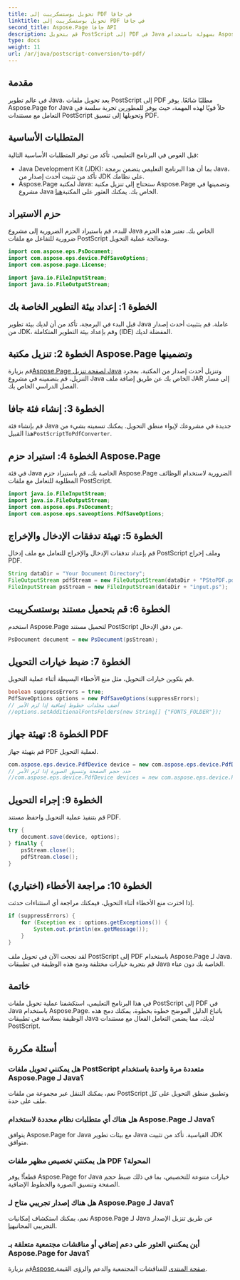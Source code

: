 ```yaml
---
title: تحويل بوستسكريبت إلى PDF في جافا
linktitle: تحويل بوستسكريبت إلى PDF في جافا
second_title: Aspose.Page جافا API
description: قم بتحويل PostScript إلى PDF في Java بسهولة باستخدام Aspose.Page. اتبع دليلنا خطوة بخطوة للتكامل السلس. قم بتنزيل Aspose.Page الآن!
type: docs
weight: 11
url: /ar/java/postscript-conversion/to-pdf/
---
```

## مقدمة
في عالم تطوير Java، يعد تحويل ملفات PostScript إلى PDF مطلبًا شائعًا. يوفر Aspose.Page for Java حلاً قويًا لهذه المهمة، حيث يوفر للمطورين تجربة سلسة في التعامل مع مستندات PostScript وتحويلها إلى تنسيق PDF.
## المتطلبات الأساسية
قبل الغوص في البرنامج التعليمي، تأكد من توفر المتطلبات الأساسية التالية:
- Java Development Kit (JDK): بما أن هذا البرنامج التعليمي يتضمن برمجة Java، تأكد من تثبيت أحدث إصدار من JDK على نظامك.
-  Aspose.Page لمكتبة Java: ستحتاج إلى تنزيل مكتبة Aspose.Page وتضمينها في مشروع Java الخاص بك. يمكنك العثور على المكتبة[هنا](https://releases.aspose.com/page/java/).
## حزم الاستيراد
للبدء، قم باستيراد الحزم الضرورية إلى مشروع Java الخاص بك. تعتبر هذه الحزم ضرورية للتفاعل مع ملفات PostScript ومعالجة عملية التحويل.
```java
import com.aspose.eps.PsDocument;
import com.aspose.eps.device.PdfSaveOptions;
import com.aspose.page.License;

import java.io.FileInputStream;
import java.io.FileOutputStream;
```
## الخطوة 1: إعداد بيئة التطوير الخاصة بك
قبل البدء في البرمجة، تأكد من أن لديك بيئة تطوير Java عاملة. قم بتثبيت أحدث إصدار من JDK، وقم بإعداد بيئة التطوير المتكاملة (IDE) المفضلة لديك.
## الخطوة 2: تنزيل مكتبة Aspose.Page وتضمينها
 قم بزيارة[Aspose.Page لصفحة تنزيل Java](https://releases.aspose.com/page/java/) وتنزيل أحدث إصدار من المكتبة. بمجرد التنزيل، قم بتضمينه في مشروع Java الخاص بك عن طريق إضافة ملف JAR إلى مسار الفصل الدراسي الخاص بك.
## الخطوة 3: إنشاء فئة جافا
 قم بإنشاء فئة Java جديدة في مشروعك لإيواء منطق التحويل. يمكنك تسميته بشيء من هذا القبيل`PostScriptToPdfConverter`.
## الخطوة 4: استيراد حزم Aspose.Page
في فئة Java الخاصة بك، قم باستيراد حزم Aspose.Page الضرورية لاستخدام الوظائف المطلوبة للتعامل مع ملفات PostScript.
```java
import java.io.FileInputStream;
import java.io.FileOutputStream;
import com.aspose.eps.PsDocument;
import com.aspose.eps.saveoptions.PdfSaveOptions;
```
## الخطوة 5: تهيئة تدفقات الإدخال والإخراج
قم بإعداد تدفقات الإدخال والإخراج للتعامل مع ملف إدخال PostScript وملف إخراج PDF.
```java
String dataDir = "Your Document Directory";
FileOutputStream pdfStream = new FileOutputStream(dataDir + "PStoPDF.pdf");
FileInputStream psStream = new FileInputStream(dataDir + "input.ps");
```
## الخطوة 6: قم بتحميل مستند بوستسكريبت
استخدم Aspose.Page لتحميل مستند PostScript من دفق الإدخال.
```java
PsDocument document = new PsDocument(psStream);
```
## الخطوة 7: ضبط خيارات التحويل
قم بتكوين خيارات التحويل، مثل منع الأخطاء البسيطة أثناء عملية التحويل.
```java
boolean suppressErrors = true;
PdfSaveOptions options = new PdfSaveOptions(suppressErrors);
// أضف مجلدات خطوط إضافية إذا لزم الأمر
//options.setAdditionalFontsFolders(new String[] {"FONTS_FOLDER"});
```
## الخطوة 8: تهيئة جهاز PDF
قم بتهيئة جهاز PDF لعملية التحويل.
```java
com.aspose.eps.device.PdfDevice device = new com.aspose.eps.device.PdfDevice(pdfStream);
// حدد حجم الصفحة وتنسيق الصورة إذا لزم الأمر
//com.aspose.eps.device.PdfDevice devices = new com.aspose.eps.device.PdfDevice(pdfStream, new Dimension(595, 842));
```
## الخطوة 9: إجراء التحويل
قم بتنفيذ عملية التحويل واحفظ مستند PDF.
```java
try {
    document.save(device, options);
} finally {
    psStream.close();
    pdfStream.close();
}
```
## الخطوة 10: مراجعة الأخطاء (اختياري)
إذا اخترت منع الأخطاء أثناء التحويل، فيمكنك مراجعة أي استثناءات حدثت.
```java
if (suppressErrors) {
    for (Exception ex : options.getExceptions()) {
        System.out.println(ex.getMessage());
    }
}
```
لقد نجحت الآن في تحويل ملف PostScript إلى PDF باستخدام Aspose.Page لـ Java. قم بتجربة خيارات مختلفة ودمج هذه الوظيفة في تطبيقات Java الخاصة بك دون عناء.
## خاتمة
في هذا البرنامج التعليمي، استكشفنا عملية تحويل ملفات PostScript إلى PDF في Java باستخدام Aspose.Page. باتباع الدليل الموضح خطوة بخطوة، يمكنك دمج هذه الوظيفة بسلاسة في تطبيقات Java لديك، مما يضمن التعامل الفعال مع مستندات PostScript.

## أسئلة مكررة
### هل يمكنني تحويل ملفات PostScript متعددة مرة واحدة باستخدام Aspose.Page لـ Java؟
نعم، يمكنك التنقل عبر مجموعة من ملفات PostScript وتطبيق منطق التحويل على كل ملف على حدة.
### هل هناك أي متطلبات نظام محددة لاستخدام Aspose.Page لـ Java؟
يتوافق Aspose.Page for Java مع بيئات تطوير Java القياسية. تأكد من تثبيت JDK متوافق.
### هل يمكنني تخصيص مظهر ملفات PDF المحولة؟
قطعاً! يوفر Aspose.Page for Java خيارات متنوعة للتخصيص، بما في ذلك ضبط حجم الصفحة وتنسيق الصورة والخطوط الإضافية.
### هل هناك إصدار تجريبي متاح لـ Aspose.Page لـ Java؟
 نعم، يمكنك استكشاف إمكانيات Aspose.Page لـ Java عن طريق تنزيل الإصدار التجريبي المجاني[هنا](https://releases.aspose.com/).
### أين يمكنني العثور على دعم إضافي أو مناقشات مجتمعية متعلقة بـ Aspose.Page for Java؟
 قم بزيارة[Aspose.صفحة المنتدى](https://forum.aspose.com/c/page/39) للمناقشات المجتمعية والدعم والرؤى القيمة.